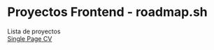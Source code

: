 # Proyectos Frontend - roadmap.sh

Lista de proyectos<br>
<a href="https://roadmap.sh/projects/single-page-cv">Single Page CV</a>
